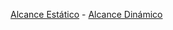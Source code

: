 [Alcance Estático](https://youtu.be/BK6A1Hd2XM0) -
[Alcance Dinámico](https://www.youtube.com/watch?v=jE9ktnjMOL4)
